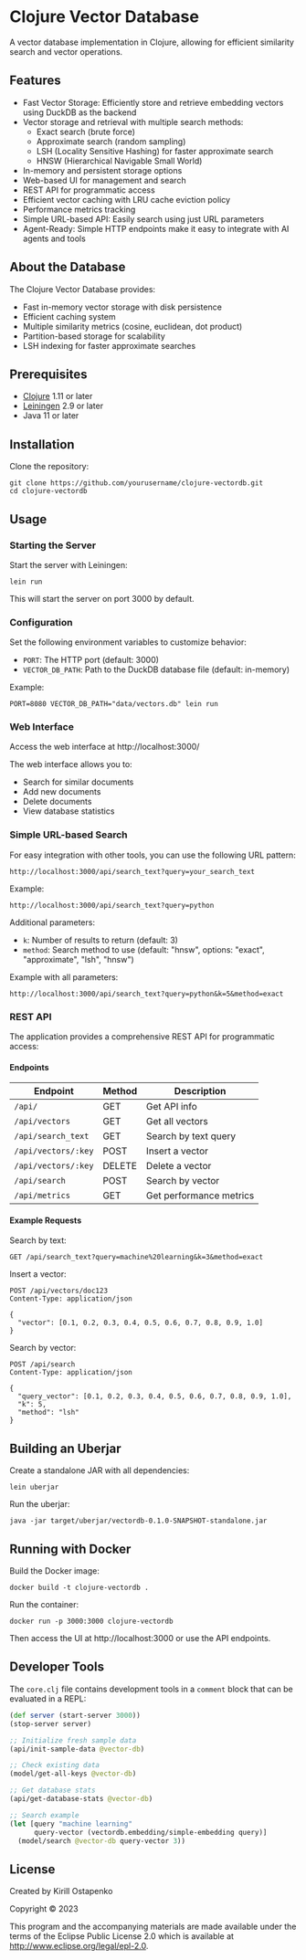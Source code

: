 # Clojure Vector Database

A vector database implementation in Clojure, allowing for efficient similarity search and vector operations.

## Features

- Fast Vector Storage: Efficiently store and retrieve embedding vectors using DuckDB as the backend
- Vector storage and retrieval with multiple search methods:
  - Exact search (brute force)
  - Approximate search (random sampling)
  - LSH (Locality Sensitive Hashing) for faster approximate search
  - HNSW (Hierarchical Navigable Small World)
- In-memory and persistent storage options
- Web-based UI for management and search
- REST API for programmatic access
- Efficient vector caching with LRU cache eviction policy
- Performance metrics tracking
- Simple URL-based API: Easily search using just URL parameters
- Agent-Ready: Simple HTTP endpoints make it easy to integrate with AI agents and tools

## About the Database

The Clojure Vector Database provides:

- Fast in-memory vector storage with disk persistence
- Efficient caching system
- Multiple similarity metrics (cosine, euclidean, dot product)
- Partition-based storage for scalability
- LSH indexing for faster approximate searches

## Prerequisites

- [Clojure](https://clojure.org/guides/getting_started) 1.11 or later
- [Leiningen](https://leiningen.org/) 2.9 or later
- Java 11 or later

## Installation

Clone the repository:

```
git clone https://github.com/yourusername/clojure-vectordb.git
cd clojure-vectordb
```

## Usage

### Starting the Server

Start the server with Leiningen:

```
lein run
```

This will start the server on port 3000 by default.

### Configuration

Set the following environment variables to customize behavior:

- `PORT`: The HTTP port (default: 3000)
- `VECTOR_DB_PATH`: Path to the DuckDB database file (default: in-memory)

Example:

```
PORT=8080 VECTOR_DB_PATH="data/vectors.db" lein run
```

### Web Interface

Access the web interface at http://localhost:3000/

The web interface allows you to:
- Search for similar documents
- Add new documents
- Delete documents
- View database statistics

### Simple URL-based Search

For easy integration with other tools, you can use the following URL pattern:

```
http://localhost:3000/api/search_text?query=your_search_text
```

Example:

```
http://localhost:3000/api/search_text?query=python
```

Additional parameters:

- `k`: Number of results to return (default: 3)
- `method`: Search method to use (default: "hnsw", options: "exact", "approximate", "lsh", "hnsw")

Example with all parameters:

```
http://localhost:3000/api/search_text?query=python&k=5&method=exact
```

### REST API

The application provides a comprehensive REST API for programmatic access:

#### Endpoints

| Endpoint | Method | Description |
|----------|--------|-------------|
| `/api/` | GET | Get API info |
| `/api/vectors` | GET | Get all vectors |
| `/api/search_text` | GET | Search by text query |
| `/api/vectors/:key` | POST | Insert a vector |
| `/api/vectors/:key` | DELETE | Delete a vector |
| `/api/search` | POST | Search by vector |
| `/api/metrics` | GET | Get performance metrics |

#### Example Requests

Search by text:
```
GET /api/search_text?query=machine%20learning&k=3&method=exact
```

Insert a vector:
```
POST /api/vectors/doc123
Content-Type: application/json

{
  "vector": [0.1, 0.2, 0.3, 0.4, 0.5, 0.6, 0.7, 0.8, 0.9, 1.0]
}
```

Search by vector:
```
POST /api/search
Content-Type: application/json

{
  "query_vector": [0.1, 0.2, 0.3, 0.4, 0.5, 0.6, 0.7, 0.8, 0.9, 1.0],
  "k": 5,
  "method": "lsh"
}
```

## Building an Uberjar

Create a standalone JAR with all dependencies:

```
lein uberjar
```

Run the uberjar:

```
java -jar target/uberjar/vectordb-0.1.0-SNAPSHOT-standalone.jar
```

## Running with Docker

Build the Docker image:

```
docker build -t clojure-vectordb .
```

Run the container:

```
docker run -p 3000:3000 clojure-vectordb
```

Then access the UI at http://localhost:3000 or use the API endpoints.

## Developer Tools

The `core.clj` file contains development tools in a `comment` block that can be evaluated in a REPL:

```clojure
(def server (start-server 3000))
(stop-server server)

;; Initialize fresh sample data 
(api/init-sample-data @vector-db)

;; Check existing data
(model/get-all-keys @vector-db)

;; Get database stats
(api/get-database-stats @vector-db)

;; Search example
(let [query "machine learning"
      query-vector (vectordb.embedding/simple-embedding query)]
  (model/search @vector-db query-vector 3))
```

## License
Created by Kirill Ostapenko

Copyright © 2023 

This program and the accompanying materials are made available under the
terms of the Eclipse Public License 2.0 which is available at
http://www.eclipse.org/legal/epl-2.0.

